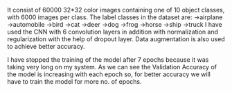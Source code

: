 It consist of 60000 32*32 color images containing one of 10 object classes, with 6000 images per class.
The label classes in the dataset are:
->airplane
->automobile
->bird
->cat
->deer
->dog
->frog
->horse
->ship
->truck
I have used the CNN with 6 convolution layers in addition with normalization and regularization with the help of dropout layer.
Data augmentation is also used to achieve better accuracy.


I have stopped the training of the model after 7 epochs because it was taking very long on my system.
As we can see the Validation Accuracy of the model is increasing with each epoch so, for better accuracy we will have to train the model for more no. of epochs.
